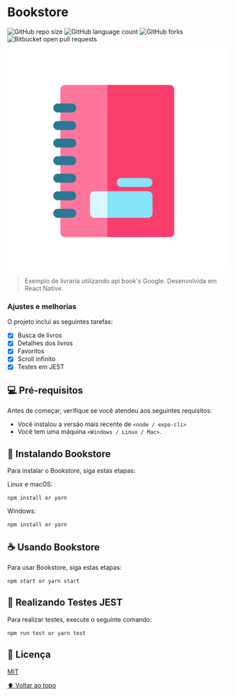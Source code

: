 # Bookstore

![GitHub repo size](https://img.shields.io/github/repo-size/iuricode/README-template?style=for-the-badge)
![GitHub language count](https://img.shields.io/github/languages/count/iuricode/README-template?style=for-the-badge)
![GitHub forks](https://img.shields.io/github/forks/iuricode/README-template?style=for-the-badge)
![Bitbucket open pull requests](https://img.shields.io/bitbucket/pr-raw/iuricode/README-template?style=for-the-badge)

<img src="assets/icon.png" alt="exemplo imagem">

> Exemplo de livraria utilizando api book's Google. Desenvolvida em React Native.

### Ajustes e melhorias

O projeto inclui as seguintes tarefas:

- [x] Busca de livros
- [x] Detalhes dos livros
- [x] Favoritos
- [x] Scroll infinito
- [x] Testes em JEST

## 💻 Pré-requisitos

Antes de começar, verifique se você atendeu aos seguintes requisitos:
* Você instalou a versão mais recente de `<node / expo-cli>`
* Você tem uma máquina `<Windows / Linux / Mac>`.

## 🚀 Instalando Bookstore

Para instalar o Bookstore, siga estas etapas:

Linux e macOS:
```
npm install or yarn
```

Windows:
```
npm install or yarn
```

## ☕ Usando Bookstore

Para usar Bookstore, siga estas etapas:

```
npm start or yarn start
```

## 🧪 Realizando Testes JEST

Para realizar testes, execute o seguinte comando:


```
npm run test or yarn test
```

## 📝 Licença

[MIT](https://choosealicense.com/licenses/mit/)


[⬆ Voltar ao topo](#nome-do-projeto)<br>
